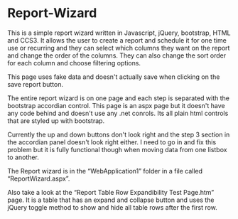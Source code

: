# Report-Wizard

This is a simple report wizard written in Javascript, jQuery, bootstrap, HTML and CCS3. It allows the user to create a report and schedule it for one time use or recurring and they can select which columns they want on the report and change the order of the columns. They can also change the sort order for each column and choose filtering options.


This page uses fake data and doesn't actually save when clicking on the save report button.


The entire report wizard is on one page and each step is separated with the bootstrap accordian control. This page is an aspx page but it doesn't have any code behind and doesn't use any .net conrols. Its all plain html controls that are styled up with bootstrap.


Currently the up and down buttons don't look right and the step 3 section in the accordian panel doesn't look right either. I need to go in and fix this problem but it is fully functional though when moving data from one listbox to another.


The Report wizard is in the “WebApplication1” folder in a file called “ReportWizard.aspx”.


Also take a look at the “Report Table Row Expandibility Test Page.htm” page.  It is a table that has an expand and collapse button and uses the jQuery toggle method to show and hide all table rows after the first row.
